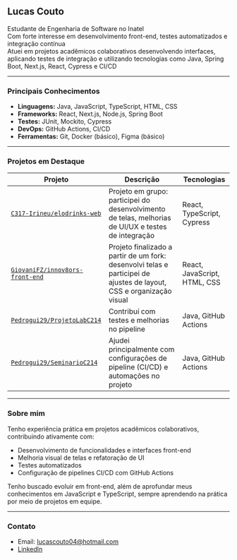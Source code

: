 ## Lucas Couto

Estudante de Engenharia de Software no Inatel  
Com forte interesse em desenvolvimento front-end, testes automatizados e integração contínua  
Atuei em projetos acadêmicos colaborativos desenvolvendo interfaces, aplicando testes de integração e utilizando tecnologias como Java, Spring Boot, Next.js, React, Cypress e CI/CD

---

### Principais Conhecimentos

- **Linguagens:** Java, JavaScript, TypeScript, HTML, CSS
- **Frameworks:** React, Next.js, Node.js, Spring Boot
- **Testes:** JUnit, Mockito, Cypress
- **DevOps:** GitHub Actions, CI/CD
- **Ferramentas:** Git, Docker (básico), Figma (básico)

---

### Projetos em Destaque

| Projeto | Descrição | Tecnologias |
|--------|-----------|--------------|
| [`C317-Irineu/elodrinks-web`](https://github.com/C317-Irineu/elodrinks-web) | Projeto em grupo: participei do desenvolvimento de telas, melhorias de UI/UX e testes de integração | React, TypeScript, Cypress |
| [`GiovaniFZ/innov8ors-front-end`](https://github.com/GiovaniFZ/innov8ors-front-end) | Projeto finalizado a partir de um fork: desenvolvi telas e participei de ajustes de layout, CSS e organização visual | React, JavaScript, HTML, CSS |
| [`Pedrogui29/ProjetoLabC214`](https://github.com/Pedrogui29/ProjetoLabC214) | Contribuí com testes e melhorias no pipeline | Java, GitHub Actions |
| [`Pedrogui29/SeminarioC214`](https://github.com/Pedrogui29/SeminarioC214) | Ajudei principalmente com configurações de pipeline (CI/CD) e automações no projeto | Java, GitHub Actions |

---

### Sobre mim

Tenho experiência prática em projetos acadêmicos colaborativos, contribuindo ativamente com:
- Desenvolvimento de funcionalidades e interfaces front-end
- Melhoria visual de telas e refatoração de UI
- Testes automatizados
- Configuração de pipelines CI/CD com GitHub Actions

Tenho buscado evoluir em front-end, além de aprofundar meus conhecimentos em JavaScript e TypeScript, sempre aprendendo na prática por meio de projetos em equipe.

---

### Contato

- Email: lucascouto04@hotmail.com 
- [LinkedIn](https://www.linkedin.com/in/lucas-mendes-ribeiro-do-couto-8b11a5362/)

